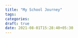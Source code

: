 ```yaml
---
title: "My School Journey"
tags:
categories: 
draft: true
date: 2021-08-01T15:28:40+05:30
---
```



